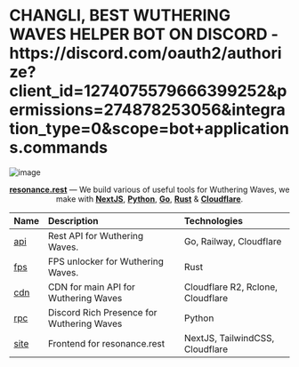 <h1>CHANGLI, BEST WUTHERING WAVES HELPER BOT ON DISCORD - https://discord.com/oauth2/authorize?client_id=1274075579666399252&permissions=274878253056&integration_type=0&scope=bot+applications.commands</h1>

![image](https://files.catbox.moe/xs25pc.png)

<div align="center">

[**resonance.rest**](https://resonance.rest) — We build various of useful tools for Wuthering Waves, we make with [**NextJS**](https://nextjs.org/), [**Python**](https://www.python.org/), [**Go**](https://go.dev/), [**Rust**](https://www.rust-lang.org/) & [**Cloudflare**](https://www.cloudflare.com/).

| Name                          | Description                                | Technologies                           | 
| :---------------------------- | :----------------------------------------- | :--------------------------------------| 
| [api]                         | Rest API for Wuthering Waves.              | Go, Railway, Cloudflare                | 
| [fps]                         | FPS unlocker for Wuthering Waves.          | Rust                                   | 
| [cdn]                         | CDN for main API for Wuthering Waves       | Cloudflare R2, Rclone, Cloudflare      |    
| [rpc]                         | Discord Rich Presence for Wuthering Waves  | Python                                 |  
| [site]                        | Frontend for resonance.rest                | NextJS, TailwindCSS, Cloudflare        |  

</div>       


[api]: https://github.com/resonance-rest/api
[fps]: https://github.com/resonance-rest/fps
[cdn]: https://github.com/resonance-rest/cdn
[rpc]: https://github.com/resonance-rest/rpc
[site]: https://github.com/resonance-rest/site
